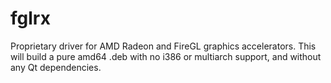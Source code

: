 # fglrx

Proprietary driver for AMD Radeon and FireGL graphics accelerators. This will build a pure amd64 .deb with no i386 or multiarch support, and without any Qt dependencies.

